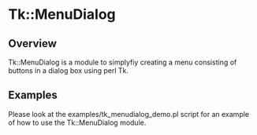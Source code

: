 # Tk::MenuDialog
## Overview

Tk::MenuDialog is a module to simplyfiy creating a menu consisting of buttons 
in a dialog box using perl Tk.

## Examples

Please look at the examples/tk_menudialog_demo.pl script for an example
of how to use the Tk::MenuDialog module.



